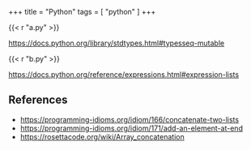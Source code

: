 +++
title = "Python"
tags = [ "python" ]
+++

{{< r "a.py" >}}

<https://docs.python.org/library/stdtypes.html#typesseq-mutable>

{{< r "b.py" >}}

<https://docs.python.org/reference/expressions.html#expression-lists>

## References

- <https://programming-idioms.org/idiom/166/concatenate-two-lists>
- <https://programming-idioms.org/idiom/171/add-an-element-at-end>
- <https://rosettacode.org/wiki/Array_concatenation>
